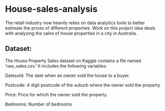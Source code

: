 # House-sales-analysis
The retail industry now heavily relies on data analytics tools to better estimate the prices of different properties. Work on this project idea deals with analyzing the sales of house properties in a city in Australia.

## Dataset: 
The House Property Sales dataset on Kaggle contains a file named ‘raw_sales.csv.’ It includes the following variables:

Datesold: The date when an owner sold the house to a buyer.

Postcode: 4 digit postcode of the suburb where the owner sold the property

Price: Price for which the owner sold the property.

Bedrooms: Number of bedrooms
